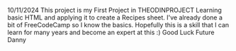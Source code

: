 10/11/2024
This project is my First Project in THEODINPROJECT
Learning basic HTML and applying it to create a Recipes sheet.
I've already done a bit of FreeCodeCamp so I know the basics.
Hopefully this is a skill that I can learn for many years and become an expert at this :) Good 
Luck Future Danny
